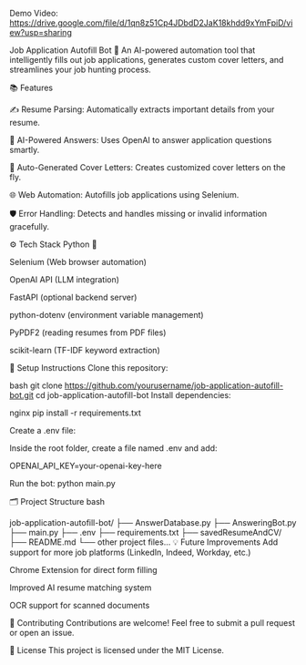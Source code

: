 Demo Video: https://drive.google.com/file/d/1qn8z51Cp4JDbdD2JaK18khdd9xYmFpiD/view?usp=sharing

Job Application Autofill Bot 🚀 An AI-powered automation tool that intelligently fills out job applications, generates custom cover letters, and streamlines your job hunting process.

📚 Features 

✍️ Resume Parsing: Automatically extracts important details from your resume.

🧠 AI-Powered Answers: Uses OpenAI to answer application questions smartly.

📝 Auto-Generated Cover Letters: Creates customized cover letters on the fly.

🌐 Web Automation: Autofills job applications using Selenium.

🛡️ Error Handling: Detects and handles missing or invalid information gracefully.

⚙️ Tech Stack Python 🐍

Selenium (Web browser automation)

OpenAI API (LLM integration)

FastAPI (optional backend server)

python-dotenv (environment variable management)

PyPDF2 (reading resumes from PDF files)

scikit-learn (TF-IDF keyword extraction)

🚀 Setup Instructions Clone this repository:

bash git clone https://github.com/yourusername/job-application-autofill-bot.git cd job-application-autofill-bot Install dependencies:

nginx pip install -r requirements.txt

Create a .env file:

Inside the root folder, create a file named .env and add:

OPENAI_API_KEY=your-openai-key-here

Run the bot: python main.py

🗂️ Project Structure bash

job-application-autofill-bot/ ├── AnswerDatabase.py ├── AnsweringBot.py ├── main.py ├── .env ├── requirements.txt ├── savedResumeAndCV/ ├── README.md └── other project files... 💡 Future Improvements Add support for more job platforms (LinkedIn, Indeed, Workday, etc.)

Chrome Extension for direct form filling

Improved AI resume matching system

OCR support for scanned documents

🤝 Contributing Contributions are welcome! Feel free to submit a pull request or open an issue.

📄 License This project is licensed under the MIT License.
